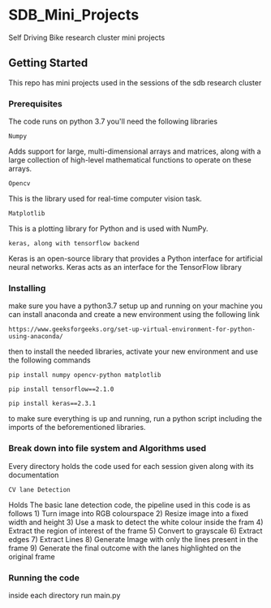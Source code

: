 # SDB_Mini_Projects
Self Driving Bike research cluster mini projects

## Getting Started

This repo has mini projects used in the sessions of the sdb research cluster

### Prerequisites

The code runs on python 3.7
you'll need the following libraries

```
Numpy
```
Adds support for large, multi-dimensional arrays and matrices, along with a large collection of high-level mathematical functions to operate on these arrays.

```
Opencv
```
This is the library used for real-time computer vision task.

```
Matplotlib 
```
This is a plotting library for Python and is used with NumPy.


```
keras, along with tensorflow backend
```
Keras is an open-source library that provides a Python interface for artificial neural networks. Keras acts as an interface for the TensorFlow library

### Installing



make sure you have a python3.7 setup up and running on your machine
you can install anaconda and create a new environment using the following link
```
https://www.geeksforgeeks.org/set-up-virtual-environment-for-python-using-anaconda/
```

then to install the needed libraries, activate your new environment and use the following commands

```
pip install numpy opencv-python matplotlib
```

```
pip install tensorflow==2.1.0
```

```
pip install keras==2.3.1
```



to make sure everything is up and running, run a python script including the imports of the beforementioned libraries.


### Break down into file system and Algorithms used

Every directory holds the code used for each session given along with its documentation

```
CV lane Detection
```
Holds The basic lane detection code, the pipeline used in this code is as follows 
                1) Turn image into RGB colourspace
                2) Resize image into a fixed width and height
                3) Use a mask to detect the white colour inside the fram
                4) Extract the region of interest of the frame
                5) Convert to grayscale
                6) Extract edges 
                7) Extract Lines
                8) Generate Image with only the lines present in the frame
                9) Generate the final outcome with the lanes highlighted on the original frame


### Running the code

inside each directory run main.py





